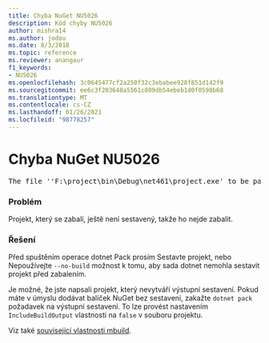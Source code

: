 ```yaml
---
title: Chyba NuGet NU5026
description: Kód chyby NU5026
author: mishra14
ms.author: jodou
ms.date: 8/3/2018
ms.topic: reference
ms.reviewer: anangaur
f1_keywords:
- NU5026
ms.openlocfilehash: 3c0645477cf2a250f32c3ebabee928f851d142f9
ms.sourcegitcommit: ee6c3f203648a5561c809db54ebeb1d0f0598b68
ms.translationtype: MT
ms.contentlocale: cs-CZ
ms.lasthandoff: 01/26/2021
ms.locfileid: "98778257"
---
```

# <a name="nuget-error-nu5026"></a>Chyba NuGet NU5026
<pre>The file ''F:\project\bin\Debug\net461\project.exe' to be packed was not found on disk.</pre>

### <a name="issue"></a>Problém

Projekt, který se zabalí, ještě není sestavený, takže ho nejde zabalit.


### <a name="solution"></a>Řešení

Před spuštěním operace dotnet Pack prosím Sestavte projekt, nebo Nepoužívejte `--no-build` možnost k tomu, aby sada dotnet nemohla sestavit projekt před zabalením.

Je možné, že jste napsali projekt, který nevytváří výstupní sestavení. Pokud máte v úmyslu dodávat balíček NuGet bez sestavení, zakažte `dotnet pack` požadavek na výstupní sestavení. To lze provést nastavením `IncludeBuildOutput` vlastnosti na `false` v souboru projektu.

Viz také [související vlastnosti mbuild](../msbuild-targets.md#output-assemblies).

